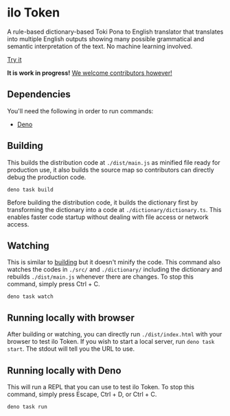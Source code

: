 # ilo Token

A rule-based dictionary-based Toki Pona to English translator that translates
into multiple English outputs showing many possible grammatical and semantic
interpretation of the text. No machine learning involved.

[Try it](https://ilo-token.github.io/)

**It is work in progress!**
[We welcome contributors however!](./CONTRIBUTING.md)

## Dependencies

You'll need the following in order to run commands:

- [Deno](https://deno.com/)

## Building

This builds the distribution code at `./dist/main.js` as minified file ready for
production use, it also builds the source map so contributors can directly debug
the production code.

```
deno task build
```

Before building the distribution code, it builds the dictionary first by
transforming the dictionary into a code at `./dictionary/dictionary.ts`. This
enables faster code startup without dealing with file access or network access.

## Watching

This is similar to [building](#building) but it doesn't minify the code. This
command also watches the codes in `./src/` and `./dictionary/` including the
dictionary and rebuilds `./dist/main.js` whenever there are changes. To stop
this command, simply press Ctrl + C.

```
deno task watch
```

## Running locally with browser

After building or watching, you can directly run `./dist/index.html` with your
browser to test ilo Token. If you wish to start a local server, run
`deno task start`. The stdout will tell you the URL to use.

## Running locally with Deno

This will run a REPL that you can use to test ilo Token. To stop this command,
simply press Escape, Ctrl + D, or Ctrl + C.

```
deno task run
```
